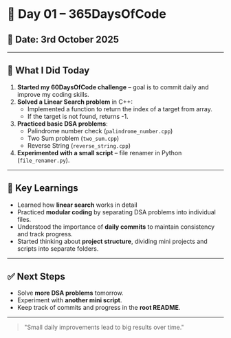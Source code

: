 # 🚀 Day 01 – 365DaysOfCode

## 📅 Date: 3rd October 2025

---

## 📌 What I Did Today

1. **Started my 60DaysOfCode challenge** – goal is to commit daily and improve my coding skills.  
2. **Solved a Linear Search problem**  in C++:
   - Implemented a function to return the index of a target from array.
   - If the target is not found, returns -1.
3. **Practiced basic DSA problems**:
   - Palindrome number check (`palindrome_number.cpp`)
   - Two Sum problem (`two_sum.cpp`)
   - Reverse String (`reverse_string.cpp`)
5. **Experimented with a small script** – file renamer in Python (`file_renamer.py`).  

---

## 🧠 Key Learnings

- Learned how **linear search** works in detail  
- Practiced **modular coding** by separating DSA problems into individual files.  
- Understood the importance of **daily commits** to maintain consistency and track progress. 
- Started thinking about **project structure**, dividing mini projects and scripts into separate folders.  


---

## ✅ Next Steps

- Solve **more DSA problems** tomorrow.  
- Experiment with **another mini script**.  
- Keep track of commits and progress in the **root README**.  

---

> "Small daily improvements lead to big results over time."  
